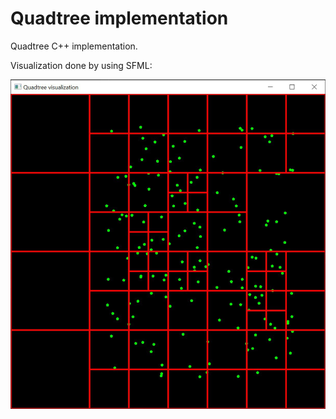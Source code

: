 # Quadtree implementation

Quadtree C++ implementation.

Visualization done by using SFML:

![alt text](./docs/1.png)
